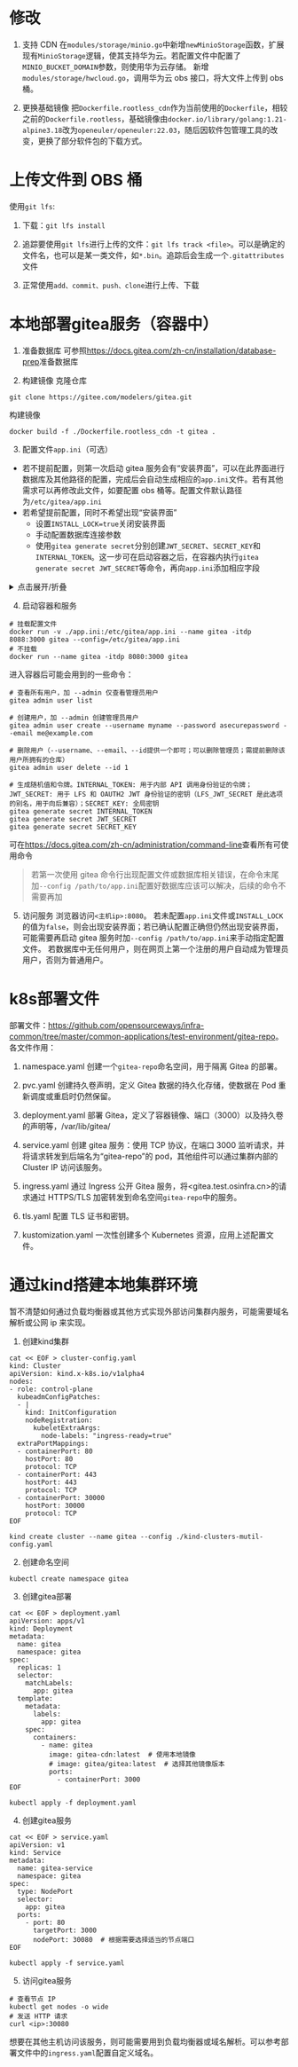 ﻿# 修改

1. 支持 CDN
在`modules/storage/minio.go`中新增`newMinioStorage`函数，扩展现有`MinioStorage`逻辑，使其支持华为云。若配置文件中配置了`MINIO_BUCKET_DOMAIN`参数，则使用华为云存储。
新增`modules/storage/hwcloud.go`，调用华为云 obs 接口，将大文件上传到 obs 桶。

2. 更换基础镜像
把`Dockerfile.rootless_cdn`作为当前使用的`Dockerfile`，相较之前的`Dockerfile.rootless`，基础镜像由`docker.io/library/golang:1.21-alpine3.18`改为`openeuler/openeuler:22.03`，随后因软件包管理工具的改变，更换了部分软件包的下载方式。

# 上传文件到 OBS 桶

使用`git lfs`:
1. 下载：`git lfs install`

2. 追踪要使用`git lfs`进行上传的文件：`git lfs track <file>`。可以是确定的文件名，也可以是某一类文件，如`*.bin`。追踪后会生成一个`.gitattributes`文件

3. 正常使用`add、commit、push、clone`进行上传、下载

# 本地部署gitea服务（容器中）

1. 准备数据库
可参照<https://docs.gitea.com/zh-cn/installation/database-prep>准备数据库

2. 构建镜像
克隆仓库
```
git clone https://gitee.com/modelers/gitea.git
```
构建镜像
```
docker build -f ./Dockerfile.rootless_cdn -t gitea . 
```

3. 配置文件`app.ini`（可选）
+ 若不提前配置，则第一次启动 gitea 服务会有“安装界面”，可以在此界面进行数据库及其他路径的配置，完成后会自动生成相应的`app.ini`文件。若有其他需求可以再修改此文件，如要配置 obs 桶等。配置文件默认路径为`/etc/gitea/app.ini`
+ 若希望提前配置，同时不希望出现“安装界面”
  + 设置`INSTALL_LOCK=true`关闭安装界面
  + 手动配置数据库连接参数
  + 使用`gitea generate secret`分别创建`JWT_SECRET`、`SECRET_KEY`和`INTERNAL_TOKEN`。这一步可在启动容器之后，在容器内执行`gitea generate secret JWT_SECRET`等命令，再向`app.ini`添加相应字段


<details>
<summary>点击展开/折叠</summary>

APP_NAME = Gitea: Git with a cup of tea\
RUN_USER = git\
RUN_MODE = prod\
WORK_PATH = /var/lib/gitea

[repository]\
ROOT = /var/lib/gitea/git/repositories

[repository.local]\
LOCAL_COPY_PATH = /tmp/gitea/local-repo

[repository.upload]
TEMP_PATH = /tmp/gitea/uploads

[server]\
APP_DATA_PATH = /var/lib/gitea/data\
SSH_DOMAIN = %(DOMAIN)s\
HTTP_PORT = 3000\
ROOT_URL =%(PROTOCOL)s://%(DOMAIN)s:%(HTTP_PORT)s/\
DISABLE_SSH = false\
; In rootless gitea container only internal ssh server is supported\
START_SSH_SERVER = true\
SSH_PORT = 2222\
SSH_LISTEN_PORT = 2222\
BUILTIN_SSH_SERVER_USER = git\
LFS_START_SERVER = false\
DOMAIN = localhost\
OFFLINE_MODE = false

[attachment]\
PATH = /var/lib/gitea/data/attachments

[database]\
PATH = /var/lib/gitea/data/gitea.db\
DB_TYPE = mysql\
HOST = \
NAME = \
USER = \
PASSWD = \
SSL_MODE = disable\
LOG_SQL = false

[session]\
PROVIDER_CONFIG = /var/lib/gitea/data/sessions\
PROVIDER = file

[picture]\
AVATAR_UPLOAD_PATH = /var/lib/gitea/data/avatars\
REPOSITORY_AVATAR_UPLOAD_PATH = /var/lib/gitea/data/repo-avatars

[log]\
ROOT_PATH = /var/lib/gitea/data/log\
MODE = console\
LEVEL = info

[security]\
INSTALL_LOCK = true\
SECRET_KEY = \
REVERSE_PROXY_LIMIT = 1\
REVERSE_PROXY_TRUSTED_PROXIES = *\
INTERNAL_TOKEN = \
PASSWORD_HASH_ALGO = pbkdf2

[service]\
DISABLE_REGISTRATION = false\
REQUIRE_SIGNIN_VIEW = false\
REGISTER_EMAIL_CONFIRM = false\
ENABLE_NOTIFY_MAIL = false\
ALLOW_ONLY_EXTERNAL_REGISTRATION = false\
ENABLE_CAPTCHA = false\
DEFAULT_KEEP_EMAIL_PRIVATE = false\
DEFAULT_ALLOW_CREATE_ORGANIZATION = true\
DEFAULT_ENABLE_TIMETRACKING = true\
NO_REPLY_ADDRESS = noreply.localhost

[lfs]\
PATH = /var/lib/gitea/git/lfs

[mailer]\
ENABLED = false

[openid]\
ENABLE_OPENID_SIGNIN = true\
ENABLE_OPENID_SIGNUP = true

[cron.update_checker]\
ENABLED = false

[repository.pull-request]\
DEFAULT_MERGE_STYLE = merge

[repository.signing]\
DEFAULT_TRUST_MODEL = committer

[oauth2]\
JWT_SECRET = 

</details>


4. 启动容器和服务
```
# 挂载配置文件
docker run -v ./app.ini:/etc/gitea/app.ini --name gitea -itdp 8088:3000 gitea --config=/etc/gitea/app.ini
# 不挂载
docker run --name gitea -itdp 8080:3000 gitea
```
进入容器后可能会用到的一些命令：
```
# 查看所有用户，加 --admin 仅查看管理员用户
gitea admin user list

# 创建用户，加 --admin 创建管理员用户
gitea admin user create --username myname --password asecurepassword --email me@example.com

# 删除用户（--username、--email、--id提供一个即可；可以删除管理员；需提前删除该用户所拥有的仓库）
gitea admin user delete --id 1

# 生成随机值和令牌。INTERNAL_TOKEN: 用于内部 API 调用身份验证的令牌；JWT_SECRET: 用于 LFS 和 OAUTH2 JWT 身份验证的密钥（LFS_JWT_SECRET 是此选项的别名，用于向后兼容）；SECRET_KEY: 全局密钥
gitea generate secret INTERNAL_TOKEN
gitea generate secret JWT_SECRET
gitea generate secret SECRET_KEY
```
可在<https://docs.gitea.com/zh-cn/administration/command-line>查看所有可使用命令
> 若第一次使用 gitea 命令行出现配置文件或数据库相关错误，在命令末尾加`--config /path/to/app.ini`配置好数据库应该可以解决，后续的命令不需要再加

5. 访问服务
浏览器访问`<主机ip>:8080`。
若未配置`app.ini`文件或`INSTALL_LOCK`的值为`false`，则会出现安装界面；若已确认配置正确但仍然出现安装界面，可能需要再启动 gitea 服务时加`--config /path/to/app.ini`来手动指定配置文件。
若数据库中无任何用户，则在网页上第一个注册的用户自动成为管理员用户，否则为普通用户。


# k8s部署文件

部署文件：<https://github.com/opensourceways/infra-common/tree/master/common-applications/test-environment/gitea-repo>。各文件作用：
1. namespace.yaml
创建一个`gitea-repo`命名空间，用于隔离 Gitea 的部署。

2. pvc.yaml
创建持久卷声明，定义 Gitea 数据的持久化存储，使数据在 Pod 重新调度或重启时仍然保留。

3. deployment.yaml
部署 Gitea，定义了容器镜像、端口（3000）以及持久卷的声明等，/var/lib/gitea/

4. service.yaml
创建 gitea 服务：使用 TCP 协议，在端口 3000 监听请求，并将请求转发到后端名为“gitea-repo”的 pod，其他组件可以通过集群内部的 Cluster IP 访问该服务。

5. ingress.yaml
通过 Ingress 公开 Gitea 服务，将<gitea.test.osinfra.cn>的请求通过 HTTPS/TLS 加密转发到命名空间`gitea-repo`中的服务。

6. tls.yaml
配置 TLS 证书和密钥。

7. kustomization.yaml
一次性创建多个 Kubernetes 资源，应用上述配置文件。

# 通过kind搭建本地集群环境

暂不清楚如何通过负载均衡器或其他方式实现外部访问集群内服务，可能需要域名解析或公网 ip 来实现。
1. 创建kind集群
```
cat << EOF > cluster-config.yaml
kind: Cluster
apiVersion: kind.x-k8s.io/v1alpha4
nodes:
- role: control-plane
  kubeadmConfigPatches:
  - |
    kind: InitConfiguration
    nodeRegistration:
      kubeletExtraArgs:
        node-labels: "ingress-ready=true"
  extraPortMappings:
  - containerPort: 80
    hostPort: 80
    protocol: TCP
  - containerPort: 443
    hostPort: 443
    protocol: TCP
  - containerPort: 30000
    hostPort: 30000
    protocol: TCP
EOF

kind create cluster --name gitea --config ./kind-clusters-mutil-config.yaml
```

2. 创建命名空间
```
kubectl create namespace gitea
```

3. 创建gitea部署
```
cat << EOF > deployment.yaml
apiVersion: apps/v1
kind: Deployment
metadata:
  name: gitea
  namespace: gitea
spec:
  replicas: 1
  selector:
    matchLabels:
      app: gitea
  template:
    metadata:
      labels:
        app: gitea
    spec:
      containers:
        - name: gitea
          image: gitea-cdn:latest  # 使用本地镜像
          # image: gitea/gitea:latest  # 选择其他镜像版本
          ports:
            - containerPort: 3000
EOF

kubectl apply -f deployment.yaml
```

4. 创建gitea服务
```
cat << EOF > service.yaml
apiVersion: v1
kind: Service
metadata:
  name: gitea-service
  namespace: gitea
spec:
  type: NodePort
  selector:
    app: gitea
  ports:
    - port: 80
      targetPort: 3000
      nodePort: 30080  # 根据需要选择适当的节点端口
EOF

kubectl apply -f service.yaml
```

5. 访问gitea服务
```
# 查看节点 IP
kubectl get nodes -o wide
# 发送 HTTP 请求
curl <ip>:30080
```
想要在其他主机访问该服务，则可能需要用到负载均衡器或域名解析。可以参考部署文件中的`ingress.yaml`配置自定义域名。
